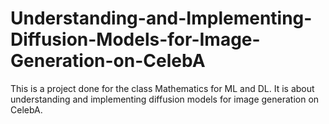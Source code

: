 # Understanding-and-Implementing-Diffusion-Models-for-Image-Generation-on-CelebA
This is a project done for the class Mathematics for ML and DL. It is about understanding and implementing diffusion models for image generation on CelebA.
